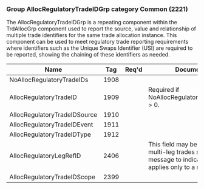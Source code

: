 ### Group AllocRegulatoryTradeIDGrp category Common (2221)

The AllocRegulatoryTradeIDGrp is a repeating component within the TrdAllocGrp component used to report the source, value and relationship of multiple trade identifiers for the same trade allocation instance.
This component can be used to meet regulatory trade reporting requirements where identifiers such as the Unique Swaps Identifier (USI) are required to be reported, showing the chaining of these identifiers as needed.

| Name                         | Tag  | Req'd | Documentation                                                                                                                      |
|------------------------------|------|----------|-------------------------------------------------------------------------------------------------------------------------------|
| NoAllocRegulatoryTradeIDs    | 1908 |       |                                                                                                                                |
| AllocRegulatoryTradeID       | 1909 |       | Required if NoAllocRegulatoryTradeIDs(1908) > 0.                                                                                   |
| AllocRegulatoryTradeIDSource | 1910 |       |                                                                                                                                |
| AllocRegulatoryTradeIDEvent  | 1911 |       |                                                                                                                                |
| AllocRegulatoryTradeIDType   | 1912 |       |                                                                                                                                |
| AllocRegulatoryLegRefID      | 2406 |       | This field may be is used for multi-leg trades sent as a single message to indicate that the entry applies only to a specific leg. |
| AllocRegulatoryTradeIDScope  | 2399 |       |                                                                                                                                |

